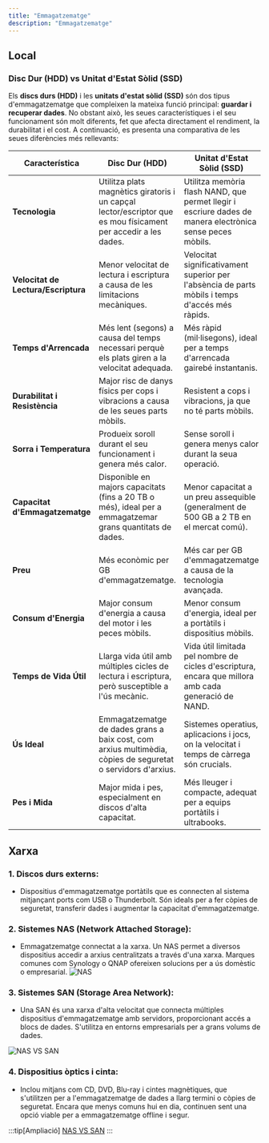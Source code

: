 ```yaml
---
title: "Emmagatzematge"
description: "Emmagatzematge"
---
```


## Local


### **Disc Dur (HDD) vs Unitat d'Estat Sòlid (SSD)**

Els **discs durs (HDD)** i les **unitats d'estat sòlid (SSD)** són dos tipus d'emmagatzematge que compleixen la mateixa funció principal: **guardar i recuperar dades**. No obstant això, les seues característiques i el seu funcionament són molt diferents, fet que afecta directament el rendiment, la durabilitat i el cost. A continuació, es presenta una comparativa de les seues diferències més rellevants:

| **Característica**         | **Disc Dur (HDD)**                                       | **Unitat d'Estat Sòlid (SSD)**                                  |
|----------------------------|---------------------------------------------------------|----------------------------------------------------------------|
| **Tecnologia**             | Utilitza plats magnètics giratoris i un capçal lector/escriptor que es mou físicament per accedir a les dades. | Utilitza memòria flash NAND, que permet llegir i escriure dades de manera electrònica sense peces mòbils. |
| **Velocitat de Lectura/Escriptura** | Menor velocitat de lectura i escriptura a causa de les limitacions mecàniques. | Velocitat significativament superior per l'absència de parts mòbils i temps d'accés més ràpids. |
| **Temps d'Arrencada**      | Més lent (segons) a causa del temps necessari perquè els plats giren a la velocitat adequada. | Més ràpid (mil·lisegons), ideal per a temps d'arrencada gairebé instantanis. |
| **Durabilitat i Resistència** | Major risc de danys físics per cops i vibracions a causa de les seues parts mòbils. | Resistent a cops i vibracions, ja que no té parts mòbils. |
| **Sorra i Temperatura**   | Produeix soroll durant el seu funcionament i genera més calor. | Sense soroll i genera menys calor durant la seua operació. |
| **Capacitat d'Emmagatzematge** | Disponible en majors capacitats (fins a 20 TB o més), ideal per a emmagatzemar grans quantitats de dades. | Menor capacitat a un preu assequible (generalment de 500 GB a 2 TB en el mercat comú). |
| **Preu**                 | Més econòmic per GB d'emmagatzematge. | Més car per GB d'emmagatzematge a causa de la tecnologia avançada. |
| **Consum d'Energia**     | Major consum d'energia a causa del motor i les peces mòbils. | Menor consum d'energia, ideal per a portàtils i dispositius mòbils. |
| **Temps de Vida Útil**    | Llarga vida útil amb múltiples cicles de lectura i escriptura, però susceptible a l'ús mecànic. | Vida útil limitada pel nombre de cicles d'escriptura, encara que millora amb cada generació de NAND. |
| **Ús Ideal**              | Emmagatzematge de dades grans a baix cost, com arxius multimèdia, còpies de seguretat o servidors d'arxius. | Sistemes operatius, aplicacions i jocs, on la velocitat i temps de càrrega són crucials. |
| **Pes i Mida**          | Major mida i pes, especialment en discos d'alta capacitat. | Més lleuger i compacte, adequat per a equips portàtils i ultrabooks. |


## Xarxa

### 1. Discos durs externs:
   - Dispositius d'emmagatzematge portàtils que es connecten al sistema mitjançant ports com USB o Thunderbolt. Són ideals per a fer còpies de seguretat, transferir dades i augmentar la capacitat d'emmagatzematge.

### 2. Sistemes NAS (Network Attached Storage):
   - Emmagatzematge connectat a la xarxa. Un NAS permet a diversos dispositius accedir a arxius centralitzats a través d'una xarxa. Marques comunes com Synology o QNAP ofereixen solucions per a ús domèstic o empresarial.
![NAS](https://inforepara.es/wp-content/uploads/2014/05/sistemas_de_almacenamiento_nas.jpg)

### 3. Sistemes SAN (Storage Area Network):
   - Una SAN és una xarxa d'alta velocitat que connecta múltiples dispositius d'emmagatzematge amb servidors, proporcionant accés a blocs de dades. S'utilitza en entorns empresarials per a grans volums de dades.

![NAS VS SAN](https://www.infordisa.com/wp-content/uploads/2016/12/nas-san-comparacion.jpg)

### 4. Dispositius òptics i cinta:
   - Inclou mitjans com CD, DVD, Blu-ray i cintes magnètiques, que s'utilitzen per a l'emmagatzematge de dades a llarg termini o còpies de seguretat. Encara que menys comuns hui en dia, continuen sent una opció viable per a emmagatzematge offline i segur.

:::tip[Ampliació]
[NAS VS SAN](https://www.infordisa.com/es/comparativa-san-vs-nas/)
:::
